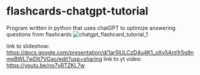 # flashcards-chatgpt-tutorial
Program written in python that uses chatGPT to optimize answering questions from flashcards
![chatgpt_flashcard_tutorial_1](https://user-images.githubusercontent.com/126431978/236706029-863c6cad-af9a-4aff-9e62-dfcee1149a28.gif)

link to slideshow: https://docs.google.com/presentation/d/1ar5lULCzD4u4K1_oXv5Ard1r5g9nmeBWL7wDIt7VGao/edit?usp=sharing
link to yt video: https://youtu.be/no7vRTZKL7w
